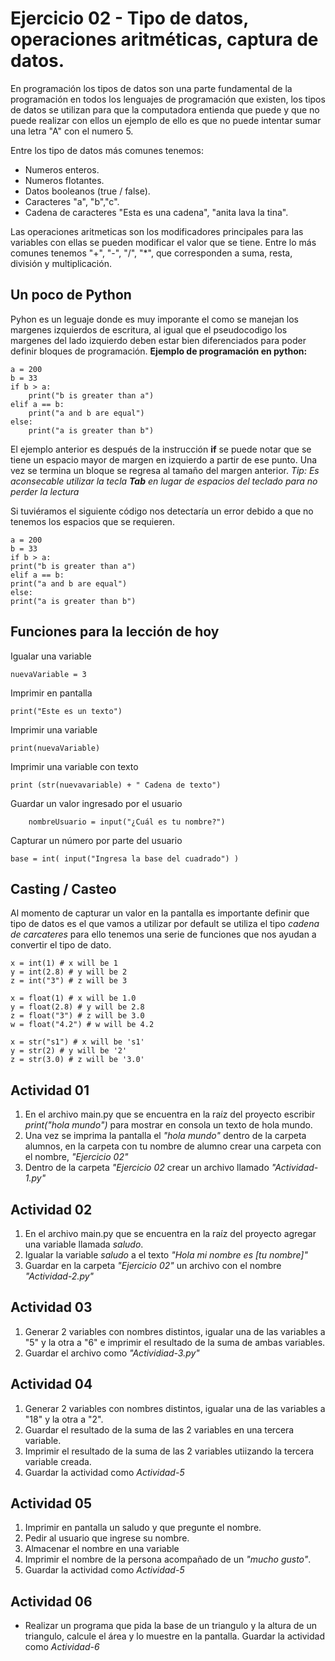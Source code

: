 


# Ejercicio 02 - Tipo de datos, operaciones aritméticas, captura de datos.

En programación los tipos de datos son una parte fundamental de la programación en todos los lenguajes de programación que existen, los tipos de datos se utilizan para que la computadora entienda que puede y que no puede realizar con ellos un ejemplo de ello es que no puede intentar sumar una letra "A" con el numero 5. 

Entre los tipo de datos más comunes tenemos: 
-  Numeros enteros.
-  Numeros flotantes.
-  Datos booleanos (true / false).
-  Caracteres "a", "b","c".
-  Cadena de caracteres "Esta es una cadena", "anita lava la tina".

Las operaciones aritmeticas son los modificadores principales para las variables con ellas se pueden modificar el valor que se tiene. Entre lo más comunes tenemos "+", "-", "/", "\*", que corresponden a suma, resta, división y multiplicación.  
## Un poco de Python
Pyhon es un leguaje donde es muy imporante el como se manejan los margenes izquierdos de escritura, al igual que el pseudocodigo los margenes del lado izquierdo deben estar bien diferenciados para poder definir bloques de programación. **Ejemplo de programación en python:**

    a = 200  
    b = 33  
    if b > a:  
	    print("b is greater than a")  
    elif a == b:  
	    print("a and b are equal")  
    else:  
	    print("a is greater than b")
	    
El ejemplo anterior  es después de la instrucción **if** se puede notar que se tiene un espacio mayor de margen en izquierdo a partir de ese punto. Una vez se termina un bloque se regresa al tamaño del margen anterior. *Tip: Es aconsecable utilizar la tecla **Tab** en lugar de espacios del teclado para no perder la lectura*

Si tuviéramos el siguiente código nos detectaría un error debido a que no tenemos los espacios que se requieren. 

    a = 200  
    b = 33  
    if b > a:  
    print("b is greater than a")  
    elif a == b:  
    print("a and b are equal")  
    else:  
    print("a is greater than b")
    	    
## Funciones para la lección de hoy
Igualar una variable

    nuevaVariable = 3
Imprimir en pantalla

    print("Este es un texto")
Imprimir una variable

    print(nuevaVariable)
Imprimir una variable con texto

    print (str(nuevavariable) + " Cadena de texto")
Guardar un valor ingresado por el usuario

	    nombreUsuario = input("¿Cuál es tu nombre?")

Capturar un número por parte del usuario

    base = int( input("Ingresa la base del cuadrado") )
## Casting / Casteo
Al momento de capturar un valor en la pantalla es importante definir que tipo de datos es el que vamos a utilizar por default se utiliza el tipo  *cadena de carcateres* para ello tenemos una serie de funciones que nos ayudan a convertir el tipo de dato. 

    x = int(1) # x will be 1  
    y = int(2.8) # y will be 2  
    z = int("3") # z will be 3
     
    x = float(1) # x will be 1.0  
    y = float(2.8) # y will be 2.8  
    z = float("3") # z will be 3.0  
    w = float("4.2") # w will be 4.2
    
    x = str("s1") # x will be 's1'  
    y = str(2) # y will be '2'  
    z = str(3.0) # z will be '3.0'

## Actividad 01
1. En el archivo main.py que se encuentra en la raíz del proyecto escribir *print("hola mundo")* para mostrar en consola un texto de hola mundo.
2. Una vez se imprima la pantalla el *"hola mundo"* dentro de la carpeta alumnos, en la carpeta con tu nombre de alumno crear una carpeta con el nombre, *"Ejercicio 02"*
3. Dentro de la carpeta *"Ejercicio 02* crear un archivo llamado *"Actividad-1.py"*

## Actividad 02
1. En el archivo main.py que se encuentra en la raíz del proyecto agregar una variable llamada *saludo*.
2. Igualar la variable *saludo* a el texto *"Hola mi nombre es [tu nombre]"*
3. Guardar en la carpeta *"Ejercicio 02"* un archivo con el nombre *"Actividad-2.py"*

## Actividad 03
1. Generar 2 variables con nombres distintos, igualar una de las variables a "5" y la otra a "6" e imprimir el resultado de la suma de ambas variables. 
2. Guardar el archivo como *"Actividiad-3.py"*

## Actividad 04 
1. Generar 2 variables con nombres distintos, igualar una de las variables a "18" y la otra a "2".
2. Guardar el resultado de la suma de las 2 variables en una tercera variable. 
3. Imprimir el resultado de la suma de las 2 variables utiizando la tercera variable creada.
4. Guardar la actividad como *Actividad-5*

## Actividad 05
1. Imprimir en pantalla un saludo y que pregunte el nombre.
2. Pedir al usuario que ingrese su nombre. 
3. Almacenar el nombre en una variable
3. Imprimir el nombre de la persona acompañado de un *"mucho gusto"*.
4. Guardar la actividad como *Actividad-5*

## Actividad 06
- Realizar un programa que pida la base de un triangulo y la altura de un triangulo, calcule el área y lo muestre en la pantalla. Guardar la actividad como *Actividad-6*



